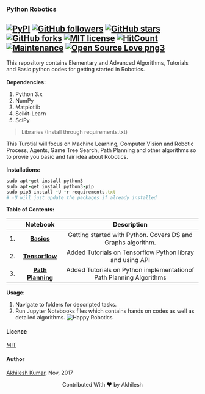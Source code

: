 ### Python Robotics
[![PyPI](https://img.shields.io/badge/python-3.6-blue.svg)]()
[![GitHub followers](https://img.shields.io/github/followers/akhilesh-k.svg?style=plastic&label=Follow&maxAge=2592000)](https://github.com/akhilesh-k?tab=followers)
[![GitHub stars](https://img.shields.io/github/stars/akhilesh-k/PythonRobotics.svg?style=plastic&label=Star&maxAge=2592000)](https://GitHub.com/akhilesh-k/PythonRobotics/stargazers/)
[![GitHub forks](https://img.shields.io/github/forks/akhilesh-k/PythonRobotics.svg?style=plastic&label=Fork&maxAge=2592000)](https://GitHub.com/akhilesh-k/PythonRobotics/fork/)
[![MIT license](https://img.shields.io/badge/License-MIT-blue.svg)](https://lbesson.mit-license.org/)
[![HitCount](http://hits.dwyl.io/akhilesh-k/PythonRobotics.svg)](http://hits.dwyl.io/akhilesh-k/PythonRobotics)
[![Maintenance](https://img.shields.io/badge/Maintained%3F-yes-green.svg)](https://GitHub.com/akhilesh-k/PythonRobotics/graphs/commit-activity)
[![Open Source Love png3](https://badges.frapsoft.com/os/v3/open-source.png?v=103)](https://github.com/ellerbrock/open-source-badges/)
---
This repository contains Elementary and Advanced Algorithms, Tutorials and Basic python codes for getting started in Robotics.<br>
<br>
**Dependencies:**
1. Python 3.x
2. NumPy
3. Matplotlib
4. Scikit-Learn
5. SciPy
>Libraries (Install through requirements.txt)

This Turotial will focus on Machine Learning, Computer Vision and Robotic Process, Agents, Game Tree Search, Path Planning and other algorithms so to provie you basic and fair idea about Robotics.<br>
<br>
**Installations:**
```ruby
sudo apt-get install python3
sudo apt-get install python3-pip
sudo pip3 install -U -r requirements.txt
# -U will just update the packages if already installed
```
**Table of Contents:**

|       		| Notebook      | Description  |
| ------------- |:-------------:|:-----:|
|1.      |**[Basics](/Basics)** | Getting started with Python. Covers DS and Graphs algorithm. |
|2.     | **[Tensorflow](/tensorflow)** | Added Tutorials on Tensorflow Python libray and using API |
|3.     | **[Path Planning](/pathplanning)** | Added Tutorials on Python implementationof Path Planning Algorithms |


**Usage:**
1. Navigate to folders for descripted tasks.
2. Run Jupyter Notebooks files which contains hands on codes as well as detailed algorithms.
![Happy Robotics](https://github.com/akhilesh-k/PythonRobotics/blob/master/pythonrobotics.png "Happy Robotics")


#### Licence
[MIT](https://github.com/akhilesh-k/PythonRobotics/blob/master/LICENSE)

#### Author
[Akhilesh Kumar](https://github.com/akhilesh-k), Nov, 2017

<p align="center">Contributed With ❤ by Akhilesh</p>
